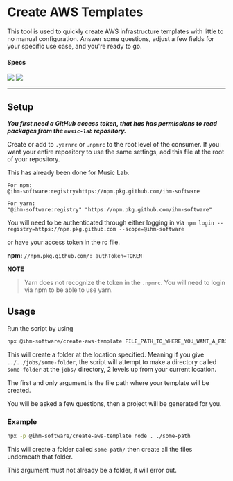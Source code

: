 # Create AWS Templates

<p >
  This tool is used to quickly create AWS infrastructure templates with little to no manual configuration. Answer some questions, adjust a few fields for your specific use case, and you're ready to go.
</p>

<p align="center">
  <h4>Specs</h4>
  <img src="https://img.shields.io/badge/types-TypeScript%20v3.9.5-blue">
  <img src="https://img.shields.io/badge/npm-v0.0.4-blue">
</p>

---

## Setup

**_You first need a GitHub access token, that has has permissions to read packages from the `music-lab` repository._**

Create or add to `.yarnrc` or `.npmrc` to the root level of the consumer. If you want your entire repository to use the same settings, add this file at the root of your repository.

This has already been done for Music Lab.

    For npm:
    @ihm-software:registry=https://npm.pkg.github.com/ihm-software

    For yarn:
    "@ihm-software:registry" "https://npm.pkg.github.com/ihm-software"

You will need to be authenticated through either logging in via
`npm login --registry=https://npm.pkg.github.com --scope=@ihm-software`

or have your access token in the rc file.

**npm:**
`//npm.pkg.github.com/:_authToken=TOKEN`

**NOTE**

> Yarn does not recognize the token in the `.npmrc`. You will need to login via npm to be able to use yarn.

## Usage

Run the script by using

```bash
npx @ihm-software/create-aws-template FILE_PATH_TO_WHERE_YOU_WANT_A_PROJECT_MADE/NAME_OF_NEW_FOLDER
```

This will create a folder at the location specified. Meaning if you give `../../jobs/some-folder`,
the script will attempt to make a directory called `some-folder` at the `jobs/` directory, 2 levels up from your current location.

The first and only argument is the file path where your template will be created.

You will be asked a few questions, then a project will be generated for you.

### Example

```sh
npx -p @ihm-software/create-aws-template node . ./some-path
```

This will create a folder called `some-path/` then create all the files underneath that folder.

This argument must not already be a folder, it will error out.
